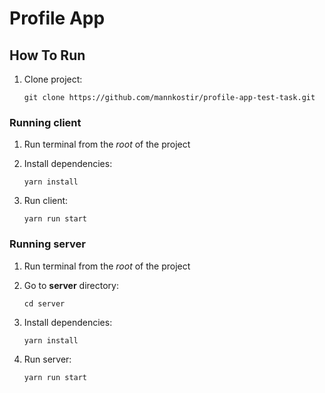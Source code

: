 # Profile App

## How To Run

1. Clone project:

   `git clone https://github.com/mannkostir/profile-app-test-task.git`

### Running client

1. Run terminal from the _root_ of the project

1. Install dependencies:

   `yarn install`

1. Run client:

   `yarn run start`

### Running server

1. Run terminal from the _root_ of the project

1. Go to **server** directory:

   `cd server`

1. Install dependencies:

   `yarn install`

1. Run server:

   `yarn run start`
